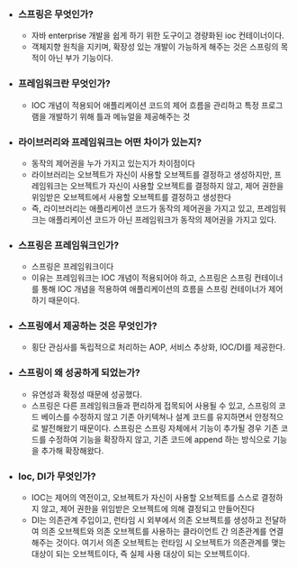 - ### 스프링은 무엇인가?
  - 자바 enterprise 개발을 쉽게 하기 위한 도구이고 경량화된 ioc 컨테이너이다.
  - 객체지향 원칙을 지키며, 확장성 있는 개발이 가능하게 해주는 것은 스프링의 목적이 아닌 부가 기능이다.
- ### 프레임워크란 무엇인가?
  - IOC 개념이 적용되어 애플리케이션 코드의 제어 흐름을 관리하고 특정 프로그램을 개발하기 위해 틀과 메뉴얼을 제공해주는 것
- ### 라이브러리와 프레임워크는 어떤 차이가 있는지?
  - 동작의 제어권을 누가 가지고 있는지가 차이점이다
  - 라이브러리는 오브젝트가 자신이 사용할 오브젝트를 결정하고 생성하지만, 프레임워크는 오브젝트가 자신이 사용할 오브젝트를 결정하지 않고, 제어 권한을 위임받은 오브젝트에서 사용할 오브젝트를 결정하고 생성한다
  - 즉, 라이브러리는 애플리케이션 코드가 동작의 제어권을 가지고 있고, 프레임워크는 애플리케이션 코드가 아닌 프레임워크가 동작의 제어권을 가지고 있다.
- ### 스프링은 프레임워크인가?
  - 스프링은 프레임워크이다
  - 이유는 프레임워크는 IOC 개념이 적용되어야 하고, 스프링은 스프링 컨테이너를 통해 IOC 개념을 적용하여 애플리케이션의 흐름을 스프링 컨테이너가 제어하기 때문이다.
- ### 스프링에서 제공하는 것은 무엇인가?
  - 횡단 관심사를 독립적으로 처리하는 AOP, 서비스 추상화, IOC/DI를 제공한다.
- ### 스프링이 왜 성공하게 되었는가?
  - 유연성과 확정성 때문에 성공했다.
  - 스프링은 다른 프레임워크들과 편리하게 접목되어 사용될 수 있고, 스프링의 코드 베이스를 수정하지 않고 기존 아키텍쳐나 설계 코드를 유지하면서 안정적으로 발전해왔기 때문이다.
    스프링은 스프링 자체에서 기능이 추가될 경우 기존 코드를 수정하여 기능을 확장하지 않고, 기존 코드에 append 하는 방식으로 기능을 추가해 확장해왔다.
- ### Ioc, DI가 무엇인가?
  - IOC는 제어의 역전이고, 오브젝트가 자신이 사용할 오브젝트를 스스로 결정하지 않고, 제어 권한을 위임받은 오브젝트에 의해 결정되고 만들어진다
  - DI는 의존관계 주입이고, 런타임 시 외부에서 의존 오브젝트를 생성하고 전달하여 의존 오브젝트와 의존 오브젝트를 사용하는 클라이언트 간 의존관계를 연결해주는 것이다.
    여기서 의존 오브젝트는 런타임 시 오브젝트가 의존관계를 맺는 대상이 되는 오브젝트이다, 즉 실제 사용 대상이 되는 오브젝트이다.
